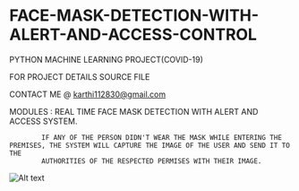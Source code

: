 # FACE-MASK-DETECTION-WITH-ALERT-AND-ACCESS-CONTROL
PYTHON MACHINE  LEARNING PROJECT(COVID-19) 



FOR PROJECT DETAILS SOURCE FILE 

CONTACT ME @  karthi112830@gmail.com

MODULES :
REAL TIME FACE MASK DETECTION WITH ALERT AND ACCESS SYSTEM.

			IF ANY OF THE PERSON DIDN'T WEAR THE MASK WHILE ENTERING THE PREMISES, THE SYSTEM WILL CAPTURE THE IMAGE OF THE USER AND SEND IT TO THE 
			AUTHORITIES OF THE RESPECTED PERMISES WITH THEIR IMAGE.
			
![Alt text](/relative/path/to/img.jpg?raw=true "TESTING")
